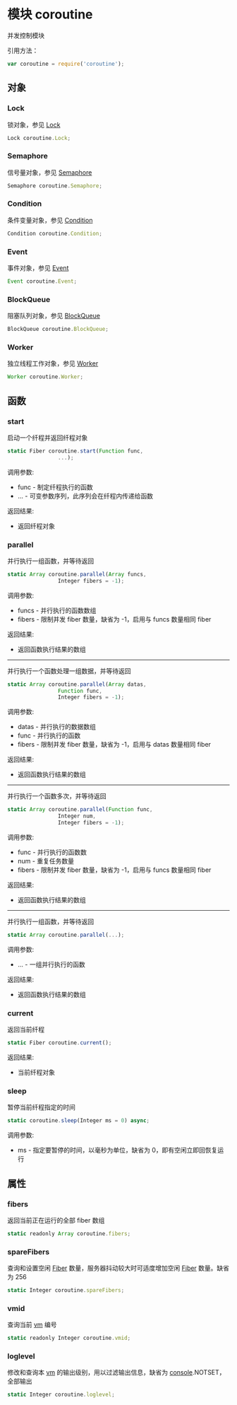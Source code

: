 # 模块 coroutine
并发控制模块

引用方法：
```JavaScript
var coroutine = require('coroutine');
```
## 对象
        
### Lock
锁对象，参见 [Lock](/docs/manual/object/ifs/lock.md.html)
```JavaScript
Lock coroutine.Lock;
```

### Semaphore
信号量对象，参见 [Semaphore](/docs/manual/object/ifs/semaphore.md.html)
```JavaScript
Semaphore coroutine.Semaphore;
```

### Condition
条件变量对象，参见 [Condition](/docs/manual/object/ifs/condition.md.html)
```JavaScript
Condition coroutine.Condition;
```

### Event
事件对象，参见 [Event](/docs/manual/object/ifs/event.md.html)
```JavaScript
Event coroutine.Event;
```

### BlockQueue
阻塞队列对象，参见 [BlockQueue](/docs/manual/object/ifs/blockqueue.md.html)
```JavaScript
BlockQueue coroutine.BlockQueue;
```

### Worker
独立线程工作对象，参见 [Worker](/docs/manual/object/ifs/worker.md.html)
```JavaScript
Worker coroutine.Worker;
```

## 函数
        
### start
启动一个纤程并返回纤程对象
```JavaScript
static Fiber coroutine.start(Function func,
                ...);
```

调用参数:
* func - 制定纤程执行的函数
* ... - 可变参数序列，此序列会在纤程内传递给函数

返回结果:
* 返回纤程对象

### parallel
并行执行一组函数，并等待返回
```JavaScript
static Array coroutine.parallel(Array funcs,
                Integer fibers = -1);
```

调用参数:
* funcs - 并行执行的函数数组
* fibers - 限制并发 fiber 数量，缺省为 -1，启用与 funcs 数量相同 fiber

返回结果:
* 返回函数执行结果的数组

--------------------------
并行执行一个函数处理一组数据，并等待返回
```JavaScript
static Array coroutine.parallel(Array datas,
                Function func,
                Integer fibers = -1);
```

调用参数:
* datas - 并行执行的数据数组
* func - 并行执行的函数
* fibers - 限制并发 fiber 数量，缺省为 -1，启用与 datas 数量相同 fiber

返回结果:
* 返回函数执行结果的数组

--------------------------
并行执行一个函数多次，并等待返回
```JavaScript
static Array coroutine.parallel(Function func,
                Integer num,
                Integer fibers = -1);
```

调用参数:
* func - 并行执行的函数数
* num - 重复任务数量
* fibers - 限制并发 fiber 数量，缺省为 -1，启用与 funcs 数量相同 fiber

返回结果:
* 返回函数执行结果的数组

--------------------------
并行执行一组函数，并等待返回
```JavaScript
static Array coroutine.parallel(...);
```

调用参数:
* ... - 一组并行执行的函数

返回结果:
* 返回函数执行结果的数组

### current
返回当前纤程
```JavaScript
static Fiber coroutine.current();
```

返回结果:
* 当前纤程对象

### sleep
暂停当前纤程指定的时间
```JavaScript
static coroutine.sleep(Integer ms = 0) async;
```

调用参数:
* ms - 指定要暂停的时间，以毫秒为单位，缺省为 0，即有空闲立即回恢复运行

## 属性
        
### fibers
返回当前正在运行的全部 fiber 数组
```JavaScript
static readonly Array coroutine.fibers;
```

### spareFibers
查询和设置空闲 [Fiber](/docs/manual/object/ifs/fiber.md.html) 数量，服务器抖动较大时可适度增加空闲 [Fiber](/docs/manual/object/ifs/fiber.md.html) 数量。缺省为 256
```JavaScript
static Integer coroutine.spareFibers;
```

### vmid
查询当前 [vm](/docs/manual/module/ifs/vm.md.html) 编号
```JavaScript
static readonly Integer coroutine.vmid;
```

### loglevel
修改和查询本 [vm](/docs/manual/module/ifs/vm.md.html) 的输出级别，用以过滤输出信息，缺省为 [console](/docs/manual/module/ifs/console.md.html).NOTSET，全部输出
```JavaScript
static Integer coroutine.loglevel;
```

